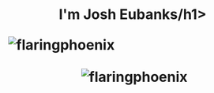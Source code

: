 <h1 align="center">I'm Josh Eubanks/h1>
<p align="left"> <img src="https://komarev.com/ghpvc/?username=flaringphoenix&label=Profile%20views&color=0e75b6&style=flat" alt="flaringphoenix" /> </p>
<p>&nbsp;<img align="center" src="https://github-readme-stats.vercel.app/api?username=flaringphoenix&show_icons=true&theme=dark&locale=en" alt="flaringphoenix" /></p>
